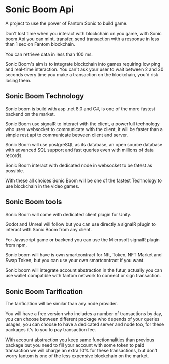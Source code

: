 # Sonic Boom Api

A project to use the power of Fantom Sonic to build game.

Don't lost time when you interact with blockchain on you game, with Sonic boom Api you can mint, transfer, send transaction with a response in less than 1 sec on Fantom blockchain.

You can retrieve data in less than 100 ms.

Sonic Boom's aim is to integrate blockchain into games requiring low ping and real-time interaction. You can't ask your user to wait between 2 and 30 seconds every time you make a transaction on the blockchain, you'd risk losing them.

## Sonic Boom Technology

Sonic boom is build with asp .net 8.0 and C#, is one of the more fastest backend on the market.

Sonic Boom use signalR to interact with the client, a powerfull technology who uses websocket to communicate with the client, it will be faster than a simple rest api to communicate between client and server.

Sonic Boom will use postgreSQL as its database, an open source database with advanced SQL support and fast queries even with millions of data records.

Sonic Boom interact with dedicated node in websocket to be fatest as possible.

With these all choices Sonic Boom will be one of the fastest Technology to use blockchain in the video games.

## Sonic Boom tools

Sonic Boom will come with dedicated client plugin for Unity.

Godot and Unreal will follow but you can use directly a signalR plugin to interact with Sonic Boom from any client.

For Javascript game or backend you can use the Microsoft signalR plugin from npm, 

Sonic boom will have is own smartcontract for Nft, Token, NFT Market and Swap Token, but you can use your own smartcontract if you want.

Sonic boom will integrate account abstraction in the futur, actually you can use wallet compatible with fantom network to connect or sign transaction.

## Sonic Boom Tarification

The tarification will be similar than any node provider.

You will have a free version who includes a number of transactions by day, you can choose between different package who depends of your queries usages, you can choose to have a dedicated server and node too, for these packages it's to you to pay transaction fee.

With account abstraction you keep same functionnalities than previous package but you need to fill your account with some token to paid transaction we will charge an extra 10% for these transactions, but don't worry fantom is one of the less expensive blockchain on the market.




